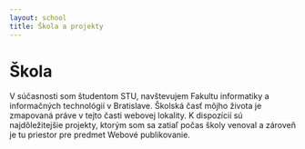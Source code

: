 ```yaml
---
layout: school
title: Škola a projekty
---
```


# Škola

V súčasnosti som študentom STU, navštevujem Fakultu informatiky a informačných technológií v Bratislave.
Školská časť môjho života je zmapovaná práve v tejto časti webovej lokality. K dispozícií sú najdôležitejšie
projekty, ktorým som sa zatiaľ počas školy venoval a zároveň je tu priestor pre predmet Webové publikovanie.
